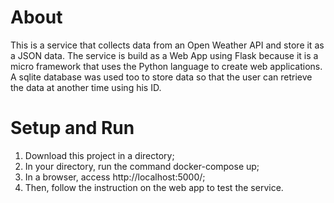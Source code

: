 # About

This is a service that collects data from an Open Weather API and store it as a JSON data. The service is build as a Web App using Flask because it is a micro framework that uses the Python language to create web applications. A sqlite database was used too to store data so that the user can retrieve the data at another time using his ID. 

# Setup and Run

1. Download this project in a directory;
2. In your directory, run the command docker-compose up;
3. In a browser, access http://localhost:5000/;
4. Then, follow the instruction on the web app to test the service.
